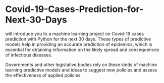 # Covid-19-Cases-Prediction-for-Next-30-Days

will introduce you to a machine learning project on Covid-19 cases prediction with Python for the next 30 days. These types of predictive models help in providing an accurate prediction of epidemics, which is essential for obtaining information on the likely spread and consequences of infectious diseases.

Governments and other legislative bodies rely on these kinds of machine learning predictive models and ideas to suggest new policies and assess the effectiveness of applied policies.
